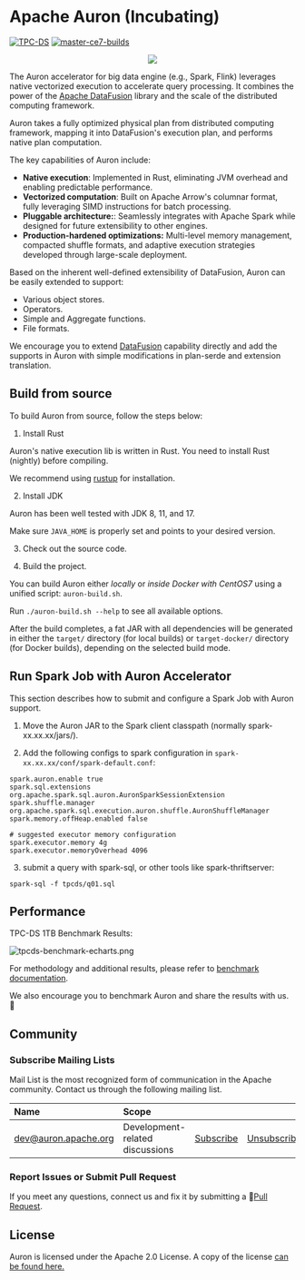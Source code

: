 <!--
- Licensed to the Apache Software Foundation (ASF) under one or more
- contributor license agreements.  See the NOTICE file distributed with
- this work for additional information regarding copyright ownership.
- The ASF licenses this file to You under the Apache License, Version 2.0
- (the "License"); you may not use this file except in compliance with
- the License.  You may obtain a copy of the License at
-
-   http://www.apache.org/licenses/LICENSE-2.0
-
- Unless required by applicable law or agreed to in writing, software
- distributed under the License is distributed on an "AS IS" BASIS,
- WITHOUT WARRANTIES OR CONDITIONS OF ANY KIND, either express or implied.
- See the License for the specific language governing permissions and
- limitations under the License.
-->

# Apache Auron (Incubating)

[![TPC-DS](https://github.com/apache/auron/actions/workflows/tpcds.yml/badge.svg?branch=master)](https://github.com/apache/auron/actions/workflows/tpcds.yml)
[![master-ce7-builds](https://github.com/apache/auron/actions/workflows/build-ce7-releases.yml/badge.svg?branch=master)](https://github.com/apache/auron/actions/workflows/build-ce7-releases.yml)

<p align="center"><img src="./dev/auron-logo.png" /></p>

The Auron accelerator for big data engine (e.g., Spark, Flink) leverages native vectorized execution to accelerate query processing. It combines
the power of the [Apache DataFusion](https://arrow.apache.org/datafusion/) library and the scale of the distributed
computing framework.

Auron takes a fully optimized physical plan from distributed computing framework, mapping it into DataFusion's execution plan, and performs native
plan computation.

The key capabilities of Auron include:

- **Native execution**:  Implemented in Rust, eliminating JVM overhead and enabling predictable performance.
- **Vectorized computation**: Built on Apache Arrow's columnar format, fully leveraging SIMD instructions for batch processing.
- **Pluggable architecture:**: Seamlessly integrates with Apache Spark while designed for future extensibility to other engines.
- **Production-hardened optimizations:** Multi-level memory management, compacted shuffle formats, and adaptive execution strategies developed through large-scale deployment.

Based on the inherent well-defined extensibility of DataFusion, Auron can be easily extended to support:

- Various object stores.
- Operators.
- Simple and Aggregate functions.
- File formats.

We encourage you to extend [DataFusion](https://github.com/apache/arrow-datafusion) capability directly and add the
supports in Auron with simple modifications in plan-serde and extension translation.

## Build from source

To build Auron from source, follow the steps below:

1. Install Rust

Auron's native execution lib is written in Rust. You need to install Rust (nightly) before compiling.

We recommend using [rustup](https://rustup.rs/) for installation.

2. Install JDK

Auron has been well tested with JDK 8, 11, and 17.

Make sure `JAVA_HOME` is properly set and points to your desired version.

3. Check out the source code.

4. Build the project.

You can build Auron either *locally* or *inside Docker with CentOS7* using a unified script: `auron-build.sh`.

Run `./auron-build.sh --help` to see all available options.

After the build completes, a fat JAR with all dependencies will be generated in either the `target/` directory (for local builds)
or `target-docker/` directory (for Docker builds), depending on the selected build mode.

## Run Spark Job with Auron Accelerator

This section describes how to submit and configure a Spark Job with Auron support.

1. Move the Auron JAR to the Spark client classpath (normally spark-xx.xx.xx/jars/).

2. Add the following configs to spark configuration in `spark-xx.xx.xx/conf/spark-default.conf`:

```properties
spark.auron.enable true
spark.sql.extensions org.apache.spark.sql.auron.AuronSparkSessionExtension
spark.shuffle.manager org.apache.spark.sql.execution.auron.shuffle.AuronShuffleManager
spark.memory.offHeap.enabled false

# suggested executor memory configuration
spark.executor.memory 4g
spark.executor.memoryOverhead 4096
```

3. submit a query with spark-sql, or other tools like spark-thriftserver:
```shell
spark-sql -f tpcds/q01.sql
```

## Performance

TPC-DS 1TB Benchmark Results:

![tpcds-benchmark-echarts.png](./benchmark-results/tpcds-benchmark-echarts.png)

For methodology and additional results, please refer to [benchmark documentation](https://auron.apache.org/documents/benchmarks.html).

We also encourage you to benchmark Auron and share the results with us. 🤗

## Community

### Subscribe Mailing Lists

Mail List is the most recognized form of communication in the Apache community.
Contact us through the following mailing list.

| Name                                                       | Scope                           |                                                          |                                                               | 
|:-----------------------------------------------------------|:--------------------------------|:---------------------------------------------------------|:--------------------------------------------------------------|
| [dev@auron.apache.org](mailto:dev@auron.apache.org)  | Development-related discussions | [Subscribe](mailto:dev-subscribe@auron.apache.org)    | [Unsubscribe](mailto:dev-unsubscribe@auron.apache.org)     |


### Report Issues or Submit Pull Request

If you meet any questions, connect us and fix it by submitting a 🔗[Pull Request](https://github.com/apache/auron/pulls).

## License

Auron is licensed under the Apache 2.0 License. A copy of the license
[can be found here.](LICENSE)
